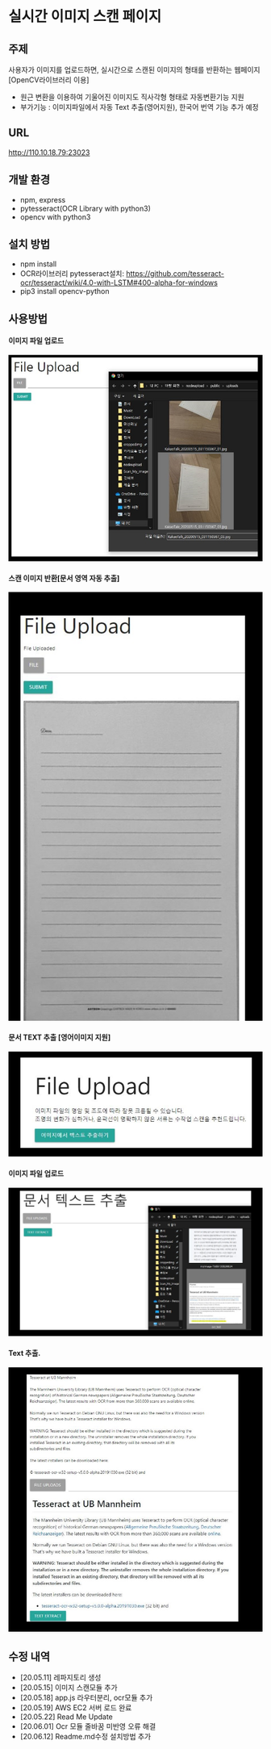 # 실시간 이미지 스캔 페이지
## 주제
사용자가 이미지를 업로드하면, 실시간으로 스캔된 이미지의 형태를 반환하는 웹페이지[OpenCV라이브러리 이용]
- 원근 변환을 이용하여 기울어진 이미지도 직사각형 형태로 자동변환기능 지원
- 부가기능 : 이미지파일에서 자동 Text 추출(영어지원), 한국어 번역 기능 추가 예정

## URL
http://110.10.18.79:23023

## 개발 환경
- npm, express
- pytesseract(OCR Library with python3)
- opencv with python3

## 설치 방법
- npm install
- OCR라이브러리 pytesseract설치: https://github.com/tesseract-ocr/tesseract/wiki/4.0-with-LSTM#400-alpha-for-windows 
- pip3 install opencv-python

## 사용방법
  #### 이미지 파일 업로드
![1](./src/1.JPG)

  #### 스캔 이미지 반환[문서 영역 자동 추출]
![2](./src/2.JPG)

  #### 문서 TEXT 추출 [영어이미지 지원]
![3](./src/3.JPG)

  #### 이미지 파일 업로드
![4](./src/4.JPG)

  #### Text 추출.
![5](./src/5.JPG)



## 수정 내역
 * [20.05.11] 레파지토리 생성
 * [20.05.15] 이미지 스캔모듈 추가
 * [20.05.18] app.js 라우터분리, ocr모듈 추가
 * [20.05.19] AWS EC2 서버 로드 완료
 * [20.05.22] Read Me Update
 * [20.06.01] Ocr 모듈 줄바꿈 미반영 오류 해결
 * [20.06.12] Readme.md수정 설치방법 추가